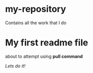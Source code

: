 # my-repository
Contains all the work that I do
# My first readme file
about to attempt using **pull command**

*Lets do it!*
